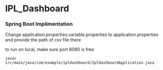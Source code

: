 # IPL_Dashboard

### Spring Boot Implimentation

Change application.properties.variable.properties to application.properties
and provide the path of csv file there

to run on local, make sure port 8080 is free

`javac src/main/java/com/example/ipldashboard/IpldashboardApplication.java`
